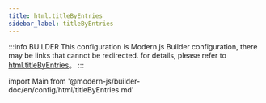 ```yaml
---
title: html.titleByEntries
sidebar_label: titleByEntries
---
```


:::info BUILDER
This configuration is Modern.js Builder configuration, there may be links that cannot be redirected. for details, please refer to [html.titleByEntries](https://modernjs.dev/builder/zh/api/config-html.html#html-titlebyentries)。
:::

import Main from '@modern-js/builder-doc/en/config/html/titleByEntries.md'

<Main />
